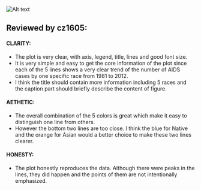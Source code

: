 ![Alt text](hiv_race.png)
## Reviewed by cz1605:

#### CLARITY: 
* The plot is very clear, with axis, legend, title, lines and good font size.
* It is very simple and easy to get the core information of the plot since each of the 5 lines shows a very clear trend of the number of AIDS cases by one specific race from 1981 to 2012.
* I think the title should contain more information including 5 races and the caption part should briefly describe the content of figure.

#### AETHETIC: 
* The overall combination of the 5 colors is great which make it easy to distinguish one line from others.
* However the bottom two lines are too close. I think the blue for Native and the orange for Asian would a better choice to make these two lines clearer.


#### HONESTY: 
* The plot honestly reproduces the data. Although there were peaks in the lines, they did happen and the points of them are not intentionally emphasized.
